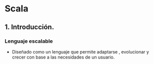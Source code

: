 # Scala
## 1. Introducción.
### Lenguaje escalable
* Diseñado como un lenguaje que permite adaptarse , evolucionar y crecer con base a las necesidades de un usuario.
<!--stackedit_data:
eyJoaXN0b3J5IjpbLTg1MDU4MTk3OF19
-->